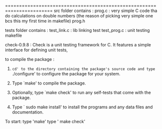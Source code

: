

=======================================================================
src folder
         contains :
prog.c   : very simple C code tha do calculations on double numbers  (the reason of picking very simple one bcs this my first time in makefile)
prog.h

tests folder 
          contains :
test_link.c : lib linking test 
test_prog.c : unit testing  
makefile 

check-0.9.8 :
Check is a unit testing framework for C. It features a simple interface
for defining unit tests,

to compile the package :
1. `cd' to the directory containing the package's source code and type
     `./configure' to configure the package for your system.

  2. Type `make' to compile the package.

  3. Optionally, type `make check' to run any self-tests that come with
     the package.

  4. Type ` sudo make install' to install the programs and any data files and
     documentation.

To start:
type 'make'
 type ' make check' 
 
 


